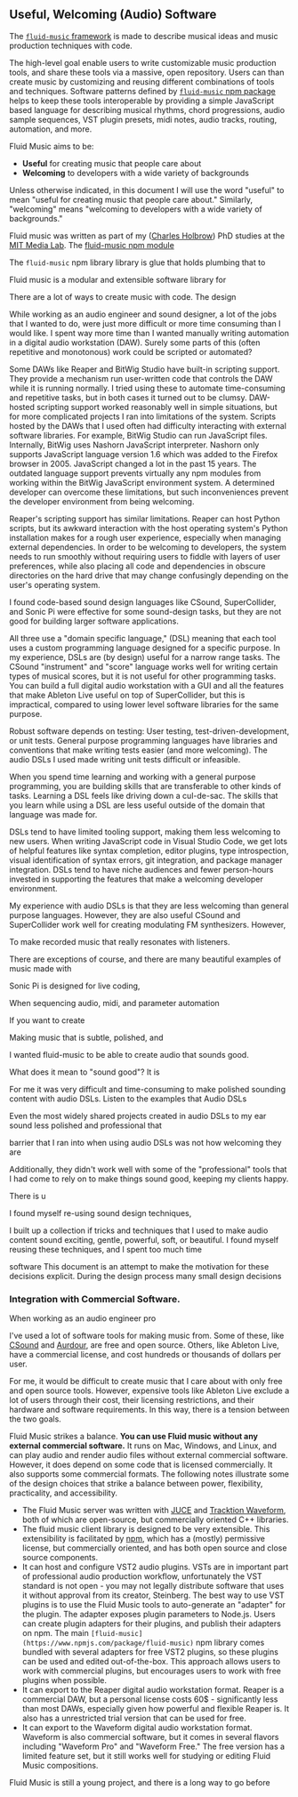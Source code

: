## Useful, Welcoming (Audio) Software

The [`fluid-music` framework](https://www.npmjs.com/package/fluid-music) is made to describe musical ideas and music production techniques with code.

The high-level goal enable users to write customizable music production tools, and share these tools via a massive, open repository. Users can than create music by customizing and reusing different combinations of tools and techniques. Software patterns defined by [`fluid-music` npm package](https://www.npmjs.com/package/fluid-music) helps to keep these tools interoperable by providing a simple JavaScript based language for describing musical rhythms, chord progressions, audio sample sequences, VST plugin presets, midi notes, audio tracks, routing, automation, and more.

Fluid Music aims to be:
- **Useful** for creating music that people care about
- **Welcoming** to developers with a wide variety of backgrounds

Unless otherwise indicated, in this document I will use the word "useful" to
mean "useful for creating music that people care about." Similarly, "welcoming"
means "welcoming to developers with a wide variety of backgrounds."

Fluid music was written as part of my ([Charles Holbrow](https://charlesholbrow.com))
PhD studies at the [MIT Media Lab](htts://media.mit.edu). The [fluid-music npm module](https://)

 The `fluid-music` npm library library is glue that holds
plumbing that
to


Fluid music is a
modular and extensible software library for

There are a lot of ways to create music with code. The design

While working as an audio engineer and
sound designer, a lot of the jobs that I wanted to do, were just more difficult
or more time consuming than I would like. I spent way more time than I wanted
manually writing automation in a digital audio workstation (DAW). Surely some
parts of this (often repetitive and monotonous) work could be scripted or
automated?

Some DAWs like Reaper and BitWig Studio have built-in scripting support. They
provide a mechanism run user-written code that controls the DAW while it is
running normally. I tried using these to automate time-consuming and repetitive
tasks, but in both cases it turned out to be clumsy. DAW-hosted scripting
support worked reasonably well in simple situations, but for more complicated
projects I ran into limitations of the system. Scripts hosted by the DAWs that
I used often had difficulty interacting with external software libraries.
For example, BitWig Studio can run JavaScript files. Internally, BitWig
uses Nashorn JavaScript interpreter. Nashorn only supports
JavaScript language version 1.6 which was added to the Firefox browser in 2005.
JavaScript changed a lot in the past 15 years. The outdated language support
prevents virtually any npm modules from working within the BitWig JavaScript
environment system. A determined developer can overcome these limitations, but
such inconveniences prevent the developer environment from being welcoming.

Reaper's scripting support has similar limitations. Reaper can host Python
scripts, but its awkward interaction with the host operating system's Python
installation makes for a rough user experience, especially when managing
external dependencies. In order to be welcoming to developers, the system needs
to run smoothly without requiring users to fiddle with layers of user
preferences, while also placing all code and dependencies in obscure directories
on the hard drive that may change confusingly depending on the user's operating
system.

I found code-based sound design languages like CSound, SuperCollider, and
Sonic Pi were effective for some sound-design tasks, but they are not good for
building larger software applications.

All three use a "domain specific language," (DSL) meaning that each tool uses a
custom programming language designed for a specific purpose.
In my experience, DSLs are (by design) useful for a narrow range tasks. The
CSound "instrument" and "score" language works well for writing certain types
of musical scores, but it is not useful for other programming tasks.
You can build a full digital audio workstation with a GUI and all the features
that make Ableton Live useful on top of SuperCollider, but this is impractical,
compared to using lower level software libraries for the same purpose.

Robust software depends on testing: User testing, test-driven-development,
or unit tests. General purpose programming languages have libraries and
conventions that make writing tests easier (and more welcoming). The audio
DSLs I used made writing unit tests difficult or infeasible.

When you spend time learning and working with a general purpose programming,
you are building skills that are transferable to other kinds of tasks. Learning
a DSL feels like driving down a cul-de-sac. The skills that you learn while
using a DSL are less useful outside of the domain that language was made for.

DSLs tend to have limited tooling support, making them less welcoming to new
users. When writing JavaScript code in Visual Studio Code, we get lots of
helpful features like syntax completion, editor plugins, type introspection,
visual identification of syntax errors, git integration, and package manager
integration. DSLs tend to have niche audiences and fewer person-hours invested
in supporting the features that make a welcoming developer environment.

My experience with audio DSLs is that they are less welcoming than general
purpose languages. However, they are also useful CSound and SuperCollider
work well for creating modulating FM synthesizers. However,

To make recorded music that really resonates with listeners.

There are exceptions of course, and there are many beautiful examples of music made with

Sonic Pi is designed for live coding,


When sequencing audio, midi, and parameter automation

If you want to create

Making music that is subtle, polished, and

I wanted fluid-music to be able to create audio that sounds good.

What does it mean to "sound good"? It is


For me it was very difficult and time-consuming to make polished sounding
content with audio DSLs. Listen to the examples that Audio DSLs

 Even the most widely shared projects created in audio DSLs
to my ear sound less polished and professional that

 barrier that I ran into when using audio DSLs was not how
welcoming they are





Additionally, they didn't work well with some of the "professional" tools that I had come to rely on to make things sound good, keeping my clients happy.

There is u

I found myself re-using sound design techniques,


I built up a
collection if tricks and techniques that I used to make audio content sound
exciting, gentle, powerful, soft, or beautiful. I found myself reusing these
techniques, and I spent too much time


software This document is an attempt to make the motivation for these decisions explicit.
During the design process
many small design decisions


### Integration with Commercial Software.

When working as an audio engineer pro

I've used a lot of software tools for making music from. Some of these, like
[CSound](https://csound.com/) and [Aurdour](https://ardour.org/), are free and
open source. Others, like Ableton Live, have a commercial license, and cost
hundreds or thousands of dollars per user.



For me, it would be difficult to
create music that I care about with only free and open source tools. However,
expensive tools like Ableton Live exclude a lot of users through their cost,
their licensing restrictions, and their hardware and software requirements. In
this way, there is a tension between the two goals.

Fluid Music strikes a balance. **You can use Fluid music without any external commercial software.**
It runs on Mac, Windows, and Linux, and can play audio and render audio
files without external commercial software. However, it does depend on some
code that is licensed commercially. It also supports some commercial formats.
The following notes illustrate some of the design choices that strike a
balance between power, flexibility, practicality, and accessibility.

- The Fluid Music server was written with [JUCE](https://github.com/juce-framework/JUCE) and [Tracktion Waveform](https://github.com/Tracktion/tracktion_engine), both of which are open-source, but commercially oriented C++ libraries.
- The fluid music client library is designed to be very extensible. This extensibility is facilitated by [npm](https://npmjs.com), which has a (mostly) permissive license, but commercially oriented, and has both open source and close source components.
- It can host and configure VST2 audio plugins. VSTs are in important part of professional audio production workflow, unfortunately the VST standard is not open - you may not legally distribute software that uses it without approval from its creator, Steinberg. The best way to use VST plugins is to use the Fluid Music tools to auto-generate an "adapter" for the plugin. The adapter exposes plugin parameters to Node.js. Users can create plugin adapters for their plugins, and publish their adapters on npm. The main `[fluid-music](https://www.npmjs.com/package/fluid-music)` npm library comes bundled with several adapters for free VST2 plugins, so these plugins can be used and edited out-of-the-box. This approach allows users to work with commercial plugins, but encourages users to work with free plugins when possible.
- It can export to the Reaper digital audio workstation format. Reaper is a commercial DAW, but a personal license costs 60$ - significantly less than most DAWs, especially given how powerful and flexible Reaper is. It also has a unrestricted trial version that can be used for free.
- It can export to the Waveform digital audio workstation format. Waveform is also commercial software, but it comes in several flavors including "Waveform Pro" and "Waveform Free." The free version has a limited feature set, but it still works well for studying or editing Fluid Music compositions.


Fluid Music is still a young project, and there is a long way to go before